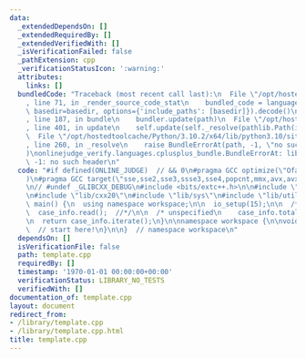 ```yaml
---
data:
  _extendedDependsOn: []
  _extendedRequiredBy: []
  _extendedVerifiedWith: []
  _isVerificationFailed: false
  _pathExtension: cpp
  _verificationStatusIcon: ':warning:'
  attributes:
    links: []
  bundledCode: "Traceback (most recent call last):\n  File \"/opt/hostedtoolcache/Python/3.10.2/x64/lib/python3.10/site-packages/onlinejudge_verify/documentation/build.py\"\
    , line 71, in _render_source_code_stat\n    bundled_code = language.bundle(stat.path,\
    \ basedir=basedir, options={'include_paths': [basedir]}).decode()\n  File \"/opt/hostedtoolcache/Python/3.10.2/x64/lib/python3.10/site-packages/onlinejudge_verify/languages/cplusplus.py\"\
    , line 187, in bundle\n    bundler.update(path)\n  File \"/opt/hostedtoolcache/Python/3.10.2/x64/lib/python3.10/site-packages/onlinejudge_verify/languages/cplusplus_bundle.py\"\
    , line 401, in update\n    self.update(self._resolve(pathlib.Path(included), included_from=path))\n\
    \  File \"/opt/hostedtoolcache/Python/3.10.2/x64/lib/python3.10/site-packages/onlinejudge_verify/languages/cplusplus_bundle.py\"\
    , line 260, in _resolve\n    raise BundleErrorAt(path, -1, \"no such header\"\
    )\nonlinejudge_verify.languages.cplusplus_bundle.BundleErrorAt: lib/sys: line\
    \ -1: no such header\n"
  code: "#if defined(ONLINE_JUDGE)  // && 0\n#pragma GCC optimize(\"Ofast,unroll-loops\"\
    )\n#pragma GCC target(\"sse,sse2,sse3,ssse3,sse4,popcnt,mmx,avx,avx2\")\n#endif\n\
    \n// #undef _GLIBCXX_DEBUG\n#include <bits/extc++.h>\n\n#include \"lib/alias\"\
    \n#include \"lib/cxx20\"\n#include \"lib/sys\"\n#include \"lib/utils\"\n\nsigned\
    \ main() {\n  using namespace workspace;\n\n  io_setup(15);\n\n  /* given\n  \
    \  case_info.read();  //*/\n\n  /* unspecified\n    case_info.total = -1;  //*/\n\
    \n  return case_info.iterate();\n}\n\nnamespace workspace {\n\nvoid main() {\n\
    \  // start here!\n}\n\n}  // namespace workspace\n"
  dependsOn: []
  isVerificationFile: false
  path: template.cpp
  requiredBy: []
  timestamp: '1970-01-01 00:00:00+00:00'
  verificationStatus: LIBRARY_NO_TESTS
  verifiedWith: []
documentation_of: template.cpp
layout: document
redirect_from:
- /library/template.cpp
- /library/template.cpp.html
title: template.cpp
---
```

